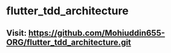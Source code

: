 # flutter_tdd_architecture

## Visit: https://github.com/Mohiuddin655-ORG/flutter_tdd_architecture.git
